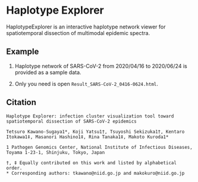 # Haplotype Explorer

HaplotypeExplorer is an interactive haplotype network viewer for spatiotemporal dissection of multimodal epidemic spectra.

## Example 

1. Haplotype network of SARS-CoV-2 from 2020/04/16 to 2020/06/24 is provided as a sample data.

2. Only you need is open `Result_SARS-CoV-2_0416-0624.html`.

## Citation

```
Haplotype Explorer: infection cluster visualization tool toward spatiotemporal dissection of SARS-CoV-2 epidemics

Tetsuro Kawano-Sugaya1*, Koji Yatsu1†, Tsuyoshi Sekizuka1†, Kentaro Itokawa1‡, Masanori Hashino1‡, Rina Tanaka1‡, Makoto Kuroda1*

1 Pathogen Genomics Center, National Institute of Infectious Diseases, Toyama 1-23-1, Shinjuku, Tokyo, Japan

†, ‡ Equally contributed on this work and listed by alphabetical order. 
* Corresponding authors: tkawano@niid.go.jp and makokuro@niid.go.jp
```
